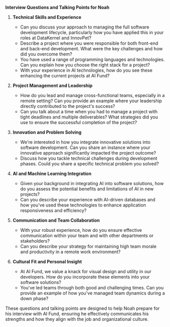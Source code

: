**Interview Questions and Talking Points for Noah**

1. **Technical Skills and Experience**
   - Can you discuss your approach to managing the full software development lifecycle, particularly how you have applied this in your roles at DataKernel and InnovPet?
   - Describe a project where you were responsible for both front-end and back-end development. What were the key challenges and how did you overcome them?
   - You have used a range of programming languages and technologies. Can you explain how you choose the right stack for a project?
   - With your experience in AI technologies, how do you see these enhancing the current projects at AI Fund?

2. **Project Management and Leadership**
   - How do you lead and manage cross-functional teams, especially in a remote setting? Can you provide an example where your leadership directly contributed to the project's success?
   - Can you talk about a time when you had to manage a project with tight deadlines and multiple deliverables? What strategies did you use to ensure the successful completion of the project?

3. **Innovation and Problem Solving**
   - We're interested in how you integrate innovative solutions into software development. Can you share an instance where your innovative approach significantly impacted the project outcome?
   - Discuss how you tackle technical challenges during development phases. Could you share a specific technical problem you solved?

4. **AI and Machine Learning Integration**
   - Given your background in integrating AI into software solutions, how do you assess the potential benefits and limitations of AI in new projects?
   - Can you describe your experience with AI-driven databases and how you've used these technologies to enhance application responsiveness and efficiency?

5. **Communication and Team Collaboration**
   - With your robust experience, how do you ensure effective communication within your team and with other departments or stakeholders?
   - Can you describe your strategy for maintaining high team morale and productivity in a remote work environment?

6. **Cultural Fit and Personal Insight**
   - At AI Fund, we value a knack for visual design and utility in our developers. How do you incorporate these elements into your software solutions?
   - You've led teams through both good and challenging times. Can you provide an example of how you've managed team dynamics during a down phase?

These questions and talking points are designed to help Noah prepare for his interview with AI Fund, ensuring he effectively communicates his strengths and how they align with the job and organizational culture.